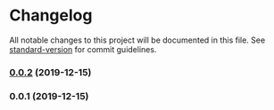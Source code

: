 # Changelog

All notable changes to this project will be documented in this file. See [standard-version](https://github.com/conventional-changelog/standard-version) for commit guidelines.

### [0.0.2](https://github.com/36node/catcm-livedata-core-sdk/compare/v0.0.1...v0.0.2) (2019-12-15)



### 0.0.1 (2019-12-15)

